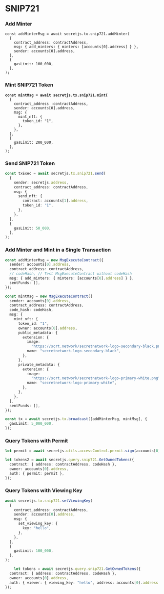# SNIP721

### Add Minter

```
const addMinterMsg = await secretjs.tx.snip721.addMinter(
  {
    contract_address: contractAddress,
    msg: { add_minters: { minters: [accounts[0].address] } },
    sender: accounts[0].address,
  },
  {
    gasLimit: 100_000,
  },
);
```

### Mint SNIP721 Token

<pre class="language-typescript"><code class="lang-typescript"><strong>const mintMsg = await secretjs.tx.snip721.mint(
</strong>  {
    contract_address :contractAddress,
    sender: accounts[0].address,
    msg: {
      mint_nft: {
        token_id: "1",
      },
    },
  },
  {
    gasLimit: 200_000,
  },
);</code></pre>

### Send SNIP721 Token

```typescript
const txExec = await secretjs.tx.snip721.send(
  {
    sender: secretjs.address,
    contract_address: contractAddress,
    msg: {
      send_nft: {
        contract: accounts[1].address,
        token_id: "1",
      },
    },
  },
  {
    gasLimit: 50_000,
  },
);
```

### Add Minter and Mint in a Single Transaction

```typescript
const addMinterMsg = new MsgExecuteContract({
  sender: accounts[0].address,
  contract_address: contractAddress,
  // codeHash, // Test MsgExecuteContract without codeHash
  msg: { add_minters: { minters: [accounts[0].address] } },
  sentFunds: [],
});

const mintMsg = new MsgExecuteContract({
  sender: accounts[0].address,
  contract_address: contractAddress,
  code_hash: codeHash,
  msg: {
    mint_nft: {
      token_id: "1",
      owner: accounts[0].address,
      public_metadata: {
        extension: {
          image:
            "https://scrt.network/secretnetwork-logo-secondary-black.png",
          name: "secretnetwork-logo-secondary-black",
        },
      },
      private_metadata: {
        extension: {
          image:
            "https://scrt.network/secretnetwork-logo-primary-white.png",
          name: "secretnetwork-logo-primary-white",
        },
      },
    },
  },
  sentFunds: [],
});

const tx = await secretjs.tx.broadcast([addMinterMsg, mintMsg], {
  gasLimit: 5_000_000,
});

```

### Query Tokens with Permit

```typescript
let permit = await secretjs.utils.accessControl.permit.sign(accounts[0].address, "secretdev-1", "Test", [contractAddress], ["owner"], false)

let tokens2 = await secretjs.query.snip721.GetOwnedTokens({
  contract: { address: contractAddress, codeHash },
  owner: accounts[0].address,
  auth: { permit: permit },
});
```

### Query Tokens with Viewing Key

```typescript
await secretjs.tx.snip721.setViewingKey(
  {
    contract_address: contractAddress,
    sender: accounts[0].address,
    msg: {
      set_viewing_key: {
        key: "hello",
      },
    },
  },
  {
    gasLimit: 100_000,
  },
);

    let tokens = await secretjs.query.snip721.GetOwnedTokens({
  contract: { address: contractAddress, codeHash },
  owner: accounts[0].address,
  auth: { viewer: { viewing_key: "hello", address: accounts[0].address } },
});
```

